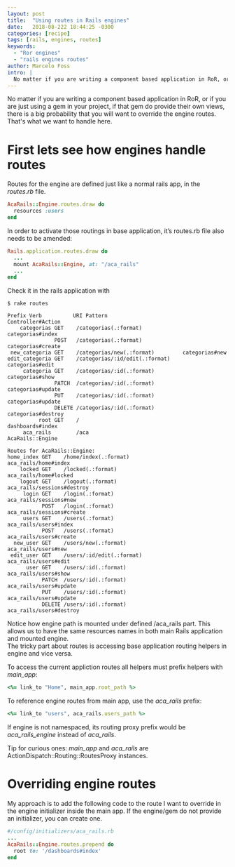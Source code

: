 ```yaml
---
layout: post
title:  "Using routes in Rails engines"
date:   2018-08-222 18:44:25 -0300
categories: [recipe]
tags: [rails, engines, routes]
keywords:
  - "Ror engines"
  - "rails engines routes"
author: Marcelo Foss
intro: |
  No matter if you are writing a component based application in RoR, or if you are just using a gem in your project, if that gem do provide their own views, there is a big probability that you will want to override the engine routes.
---
```


No matter if you are writing a component based application in RoR, or if you are just using a gem in your project, if that gem do provide their own views, there is a big probability that you will want to override the engine routes.
That's what we want to handle here.

# First lets see how engines handle routes

Routes for the engine are defined just like a normal rails app, in the *routes.rb* file.
```ruby
AcaRails::Engine.routes.draw do
  resources :users
end
```

In order to activate those routings in base application, it’s routes.rb file also needs to be amended:
```ruby
Rails.application.routes.draw do
  ...
  mount AcaRails::Engine, at: "/aca_rails"
  ...
end
```

Check it in the rails application with
```
$ rake routes
```

```
Prefix Verb          URI Pattern                       Controller#Action
    categorias GET    /categorias(.:format)             categorias#index
               POST   /categorias(.:format)             categorias#create
 new_categoria GET    /categorias/new(.:format)         categorias#new
edit_categoria GET    /categorias/:id/edit(.:format)    categorias#edit
     categoria GET    /categorias/:id(.:format)         categorias#show
               PATCH  /categorias/:id(.:format)         categorias#update
               PUT    /categorias/:id(.:format)         categorias#update
               DELETE /categorias/:id(.:format)         categorias#destroy
          root GET    /                                 dashboards#index
     aca_rails        /aca                              AcaRails::Engine

Routes for AcaRails::Engine:
home_index GET    /home/index(.:format)               aca_rails/home#index
    locked GET    /locked(.:format)                   aca_rails/home#locked
    logout GET    /logout(.:format)                   aca_rails/sessions#destroy
     login GET    /login(.:format)                    aca_rails/sessions#new
           POST   /login(.:format)                    aca_rails/sessions#create
     users GET    /users(.:format)                    aca_rails/users#index
           POST   /users(.:format)                    aca_rails/users#create
  new_user GET    /users/new(.:format)                aca_rails/users#new
 edit_user GET    /users/:id/edit(.:format)           aca_rails/users#edit
      user GET    /users/:id(.:format)                aca_rails/users#show
           PATCH  /users/:id(.:format)                aca_rails/users#update
           PUT    /users/:id(.:format)                aca_rails/users#update
           DELETE /users/:id(.:format)                aca_rails/users#destroy
```

Notice how engine path is mounted under defined /aca_rails part. This allows us to have the same resources names in both main Rails application and mounted engine.   
The tricky part about routes is accessing base application routing helpers in engine and vice versa.

To access the current appliction routes all helpers must prefix helpers with *main_app*:

```ruby
<%= link_to "Home", main_app.root_path %>
```

To reference engine routes from main app, use the *aca_rails* prefix:

```ruby
<%= link_to "users", aca_rails.users_path %>
```

If engine is not namespaced, its routing proxy prefix would be *aca_rails_engine* instead of *aca_rails*.

Tip for curious ones: *main_app* and *aca_rails* are ActionDispatch::Routing::RoutesProxy instances.

# Overriding engine routes

My approach is to add the following code to the route I want to override in the engine initializer inside the main app.
If the engine/gem do not provide an initializer, you can create one.

```ruby
#/config/initializers/aca_rails.rb
...
AcaRails::Engine.routes.prepend do
  root to: '/dashboards#index'
end
```
